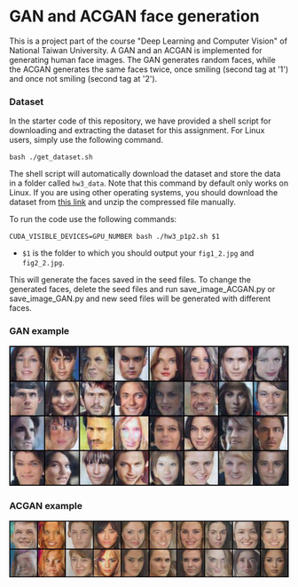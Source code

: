 
# GAN and ACGAN face generation

This is a project part of the course "Deep Learning and Computer Vision" of National Taiwan University. A GAN and an ACGAN is implemented for generating human face images.
The GAN generates random faces, while the ACGAN generates the same faces twice, once smiling (second tag at '1') and once not smiling (second tag at '2').


### Dataset
In the starter code of this repository, we have provided a shell script for downloading and extracting the dataset for this assignment. For Linux users, simply use the following command.

    bash ./get_dataset.sh
The shell script will automatically download the dataset and store the data in a folder called `hw3_data`. Note that this command by default only works on Linux. If you are using other operating systems, you should download the dataset from [this link](https://www.dropbox.com/s/65qdt9rkt808an4/hw3_data.zip) and unzip the compressed file manually.

To run the code use the following commands:

    CUDA_VISIBLE_DEVICES=GPU_NUMBER bash ./hw3_p1p2.sh $1

-   `$1` is the folder to which you should output your `fig1_2.jpg` and `fig2_2.jpg`.

This will generate the faces saved in the seed files. To change the generated faces, delete the seed files and run save_image_ACGAN.py or save_image_GAN.py and new seed files will be generated with different faces.

### GAN example
<img src="GAN_ex.png" alt="hi" class="inline"/>

### ACGAN example
<img src="ACGAN_ex.png" alt="hi" class="inline"/>
